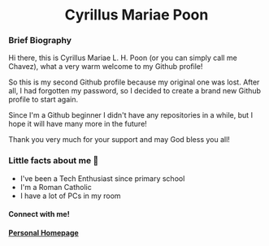 <h1 align="center">Cyrillus Mariae Poon</h1>

<h3>Brief Biography</h3>

Hi there, this is Cyrillus Mariae L. H. Poon (or you can simply call me Chavez), what a very warm welcome to my Github profile!

So this is my second Github profile because my original one was lost. After all, I had forgotten my password, so I decided to create a brand new Github profile to start again.

Since I'm a Github beginner I didn't have any repositories in a while, but I hope it will have many more in the future!

Thank you very much for your support and may God bless you all!

<h3>Little facts about me 🧑</h3>

- I've been a Tech Enthusiast since primary school
- I'm a Roman Catholic
- I have a lot of PCs in my room

<h4> Connect with me!<h4>

<a href="https://cyrillusmariae.com/" target="_blank">Personal Homepage</a>
